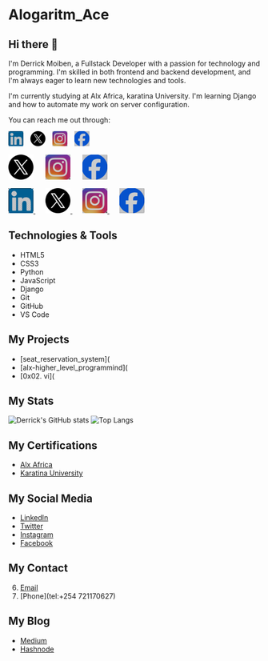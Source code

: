 
# Alogaritm_Ace

## Hi there 👋

I'm Derrick Moiben, a Fullstack Developer with a passion for technology and programming. I'm skilled in both frontend and backend development, and I'm always eager to learn new technologies and tools.

I'm currently studying at Alx Africa, karatina University. I'm learning Django and how to automate my work on server configuration.

You can reach me out through:

<a href="https://www.linkedin.com/in/derrick-moiben"><img src="/styles/Screenshot-194.png" width="30" height="30" style="margin-right: 10px;" alt="LinkedIn" title="LinkedIn"></a>
<a href="https://twitter.com/DerrickMoio"><img src="/styles/twitter_5969020.png" width="30" height="30" style="margin-right: 10px;" alt="Twitter" title="Twitter"></a>
<a href="https://instagram.com/k.i.m_kimtai"><img src="/styles/Screenshot-193.png" width="30" height="30" style="margin-right: 10px;" alt="Instagram" title="Instagram"></a>
<a href="https://www.facebook.com/derrick.moiben"><img src="/styles/Screenshot-195.png" width="30" height="30" style="margin-right: 10px;" alt="Facebook" title="Facebook"></a>

<a href="https://twitter.com/DerrickMoio" style="margin-right: 20px;"><img src="/styles/twitter_5969020.png" width="50" height="50" alt="Twitter" title="Twitter"></a>
<a href="https://instagram.com/k.i.m_kimtai" style="margin-right: 20px;"><img src="/styles/Screenshot-193.png" width="50" height="50" alt="Instagram" title="Instagram"></a>
<a href="https://www.facebook.com/derrick.moiben"><img src="/styles/Screenshot-195.png" width="50" height="50" alt="Facebook" title="Facebook"></a>


<a href="https://www.linkedin.com/in/derrick-moiben" style="margin-right: 20px;">
    <img src="/styles/Screenshot-194.png" width="50" height="50" alt="LinkedIn" title="LinkedIn">
</a>
<a href="https://twitter.com/DerrickMoio" style="margin-right: 20px;">
    <img src="/styles/twitter_5969020.png" width="50" height="50" alt="Twitter" title="Twitter">
</a>
<a href="https://instagram.com/k.i.m_kimtai" style="margin-right: 20px;">
    <img src="/styles/Screenshot-193.png" width="50" height="50" alt="Instagram" title="Instagram">
</a>
<a href="https://www.facebook.com/derrick.moiben">
    <img src="/styles/Screenshot-195.png" width="50" height="50" alt="Facebook" title="Facebook">
</a>



## Technologies & Tools

- HTML5
- CSS3
- Python
- JavaScript
- Django
- Git
- GitHub
- VS Code

## My Projects

- [seat_reservation_system](
- [alx-higher_level_programmind](
- [0x02. vi](

## My Stats

![Derrick's GitHub stats](https://github-readme-stats.vercel.app/api?username=derrickkimtai&show_icons=true&theme=radical)
![Top Langs](https://github-readme-stats.vercel.app/api/top-langs/?username=derrickkimtai&layout=compact)

## My Certifications

- [Alx Africa](https://www.alxafrica.com/)
- [Karatina University](https://www.karu.ac.ke/)

## My Social Media

- [LinkedIn](https://www.linkedin.com/in/derrick-moiben)
- [Twitter](https://twitter.com/DerrickMoio)
- [Instagram](https://instagram.com/k.i.m_kimtai)
- [Facebook](https://www.facebook.com/derrick.moiben)

## My Contact
6. [Email](mailto:derrickmoio92@gmail.com)
7. [Phone](tel:+254 721170627)

## My Blog

- [Medium](https://derrickmoiben.medium.com/)
- [Hashnode](https://derrickmoiben.hashnode.dev/)






    